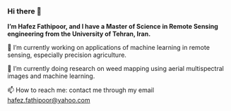 ### Hi there 👋
**I’m Hafez Fathipoor, and I have a Master of Science in Remote Sensing engineering from the University of Tehran, Iran.**

🔭 I’m currently working on applications of machine learning in remote sensing, especially precision agriculture.

🌱 I’m currently doing research on weed mapping using aerial multispectral images and machine learning.

📫 How to reach me: contact me through my email hafez.fathipoor@yahoo.com
